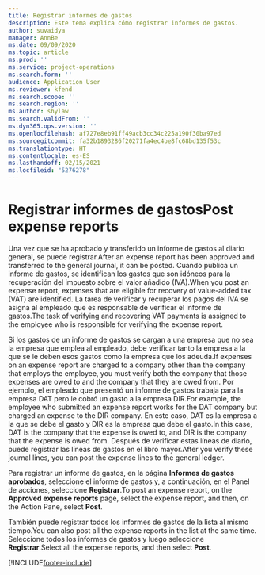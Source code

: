 ```yaml
---
title: Registrar informes de gastos
description: Este tema explica cómo registrar informes de gastos.
author: suvaidya
manager: AnnBe
ms.date: 09/09/2020
ms.topic: article
ms.prod: ''
ms.service: project-operations
ms.search.form: ''
audience: Application User
ms.reviewer: kfend
ms.search.scope: ''
ms.search.region: ''
ms.author: shylaw
ms.search.validFrom: ''
ms.dyn365.ops.version: ''
ms.openlocfilehash: af727e8eb91ff49acb3cc34c225a190f30ba97ed
ms.sourcegitcommit: fa32b1893286f20271fa4ec4be8fc68bd135f53c
ms.translationtype: HT
ms.contentlocale: es-ES
ms.lasthandoff: 02/15/2021
ms.locfileid: "5276278"
---
```

# <a name="post-expense-reports"></a><span data-ttu-id="fb34d-103">Registrar informes de gastos</span><span class="sxs-lookup"><span data-stu-id="fb34d-103">Post expense reports</span></span>

<span data-ttu-id="fb34d-104">Una vez que se ha aprobado y transferido un informe de gastos al diario general, se puede registrar.</span><span class="sxs-lookup"><span data-stu-id="fb34d-104">After an expense report has been approved and transferred to the general journal, it can be posted.</span></span> <span data-ttu-id="fb34d-105">Cuando publica un informe de gastos, se identifican los gastos que son idóneos para la recuperación del impuesto sobre el valor añadido (IVA).</span><span class="sxs-lookup"><span data-stu-id="fb34d-105">When you post an expense report, expenses that are eligible for recovery of value-added tax (VAT) are identified.</span></span> <span data-ttu-id="fb34d-106">La tarea de verificar y recuperar los pagos del IVA se asigna al empleado que es responsable de verificar el informe de gastos.</span><span class="sxs-lookup"><span data-stu-id="fb34d-106">The task of verifying and recovering VAT payments is assigned to the employee who is responsible for verifying the expense report.</span></span>

<span data-ttu-id="fb34d-107">Si los gastos de un informe de gastos se cargan a una empresa que no sea la empresa que emplea al empleado, debe verificar tanto la empresa a la que se le deben esos gastos como la empresa que los adeuda.</span><span class="sxs-lookup"><span data-stu-id="fb34d-107">If expenses on an expense report are charged to a company other than the company that employs the employee, you must verify both the company that those expenses are owed to and the company that they are owed from.</span></span> <span data-ttu-id="fb34d-108">Por ejemplo, el empleado que presentó un informe de gastos trabaja para la empresa DAT pero le cobró un gasto a la empresa DIR.</span><span class="sxs-lookup"><span data-stu-id="fb34d-108">For example, the employee who submitted an expense report works for the DAT company but charged an expense to the DIR company.</span></span> <span data-ttu-id="fb34d-109">En este caso, DAT es la empresa a la que se debe el gasto y DIR es la empresa que debe el gasto.</span><span class="sxs-lookup"><span data-stu-id="fb34d-109">In this case, DAT is the company that the expense is owed to, and DIR is the company that the expense is owed from.</span></span> <span data-ttu-id="fb34d-110">Después de verificar estas líneas de diario, puede registrar las líneas de gastos en el libro mayor.</span><span class="sxs-lookup"><span data-stu-id="fb34d-110">After you verify these journal lines, you can post the expense lines to the general ledger.</span></span>

<span data-ttu-id="fb34d-111">Para registrar un informe de gastos, en la página **Informes de gastos aprobados**, seleccione el informe de gastos y, a continuación, en el Panel de acciones, seleccione **Registrar**.</span><span class="sxs-lookup"><span data-stu-id="fb34d-111">To post an expense report, on the **Approved expense reports** page, select the expense report, and then, on the Action Pane, select **Post**.</span></span>

<span data-ttu-id="fb34d-112">También puede registrar todos los informes de gastos de la lista al mismo tiempo.</span><span class="sxs-lookup"><span data-stu-id="fb34d-112">You can also post all the expense reports in the list at the same time.</span></span> <span data-ttu-id="fb34d-113">Seleccione todos los informes de gastos y luego seleccione **Registrar**.</span><span class="sxs-lookup"><span data-stu-id="fb34d-113">Select all the expense reports, and then select **Post**.</span></span>


[!INCLUDE[footer-include](../includes/footer-banner.md)]